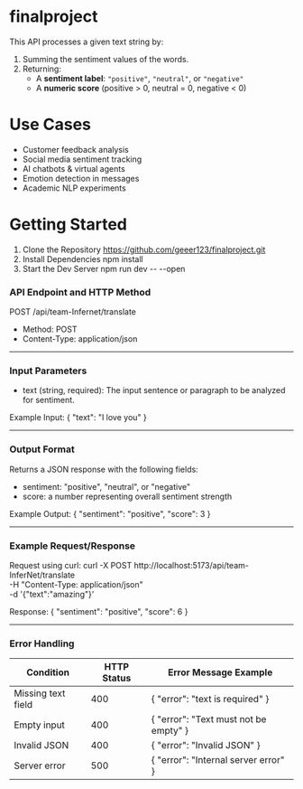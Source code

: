 # finalproject
This API processes a given text string by:

1. Summing the sentiment values of the words.
2. Returning:
   - A **sentiment label**: `"positive"`, `"neutral"`, or `"negative"`
   - A **numeric score** (positive > 0, neutral = 0, negative < 0)

# Use Cases

- Customer feedback analysis  
- Social media sentiment tracking  
- AI chatbots & virtual agents  
- Emotion detection in messages  
- Academic NLP experiments

# Getting Started

1. Clone the Repository
https://github.com/geeer123/finalproject.git
2. Install Dependencies
npm install
3. Start the Dev Server
npm run dev -- --open


### API Endpoint and HTTP Method

POST /api/team-Infernet/translate

- Method: POST
- Content-Type: application/json

---

### Input Parameters

- text (string, required): The input sentence or paragraph to be analyzed for sentiment.

Example Input:
{
  "text": "I love you"
}

---

### Output Format

Returns a JSON response with the following fields:

- sentiment: "positive", "neutral", or "negative"
- score: a number representing overall sentiment strength

Example Output:
{
  "sentiment": "positive",
  "score": 3
}

---

### Example Request/Response

Request using curl:
curl -X POST http://localhost:5173/api/team-InferNet/translate \
  -H "Content-Type: application/json" \
  -d '{"text":"amazing"}'

Response:
{
  "sentiment": "positive",
  "score": 6
}

---

### Error Handling

| Condition           | HTTP Status | Error Message Example                   |
|---------------------|-------------|------------------------------------------|
| Missing text field  | 400         | { "error": "text is required" }          |
| Empty input         | 400         | { "error": "Text must not be empty" }    |
| Invalid JSON        | 400         | { "error": "Invalid JSON" }              |
| Server error        | 500         | { "error": "Internal server error" }     |
